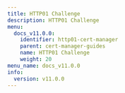 ```yaml
---
title: HTTP01 Challenge
description: HTTP01 Challenge
menu:
  docs_v11.0.0:
    identifier: http01-cert-manager
    parent: cert-manager-guides
    name: HTTP01 Challenge
    weight: 20
menu_name: docs_v11.0.0
info:
  version: v11.0.0
---
```


